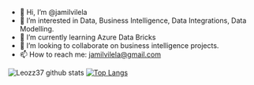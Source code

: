 - 👋 Hi, I’m @jamilvilela
- 👀 I’m interested in Data, Business Intelligence, Data Integrations, Data Modelling.
- 🌱 I’m currently learning Azure Data Bricks 
- 💞️ I’m looking to collaborate on business intelligence projects.
- 📫 How to reach me: jamilvilela@gmail.com


![Leozz37 github stats](https://github-readme-stats.vercel.app/api?username=jamilvilela&show_icons=true&hide_border=true&count_private=true&include_all_commits=true)
[![Top Langs](https://github-readme-stats.vercel.app/api/top-langs/?username=jamilvilela&layout=compact&hide_border=true&count_private=true&hide=vue)](https://github.com/jamilvilela?tab=repositories)

<!---
jamilvilela/jamilvilela is a ✨ special ✨ repository because its `README.md` (this file) appears on your GitHub profile.
You can click the Preview link to take a look at your changes.
--->
